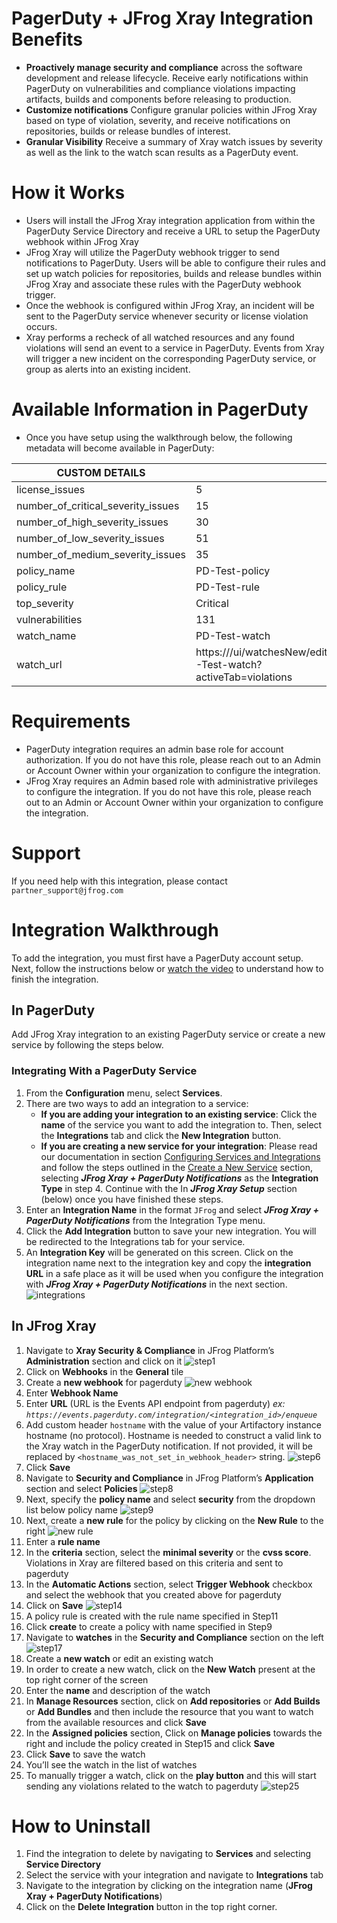 # PagerDuty + JFrog Xray Integration Benefits
* **Proactively manage security and compliance** across the software development and release lifecycle.  Receive early notifications within PagerDuty on vulnerabilities and compliance violations impacting artifacts, builds and components before releasing to production.      
* **Customize notifications** Configure granular policies within JFrog Xray based on type of violation, severity, and receive notifications on repositories, builds or release bundles of interest.
* **Granular Visibility** Receive a summary of Xray watch issues by severity as well as the link to the watch scan results as a PagerDuty event.

# How it Works
* Users will install the JFrog Xray integration application from within the PagerDuty Service Directory and receive a URL to setup the PagerDuty webhook within JFrog Xray
* JFrog Xray will utilize the PagerDuty webhook trigger to send notifications to PagerDuty.  Users will be able to configure their rules and set up watch policies for repositories, builds and release bundles within JFrog Xray and associate these rules with the PagerDuty webhook trigger. 
* Once the webhook is configured within JFrog Xray, an incident will be sent to the PagerDuty service whenever security or license violation occurs.
* Xray performs a recheck of all watched resources and any found violations will send an event to a service in PagerDuty. Events from Xray will trigger a new incident on the corresponding PagerDuty service, or group as alerts into an existing incident.

# Available Information in PagerDuty
* Once you have setup using the walkthrough below, the following metadata will become available in PagerDuty:


| CUSTOM DETAILS                     |                                                                          |
|------------------------------------|--------------------------------------------------------------------------|
| license_issues                     | 5                                                                        |
| number_of_critical_severity_issues | 15                                                                       |
| number_of_high_severity_issues     | 30                                                                       |
| number_of_low_severity_issues      | 51                                                                       |
| number_of_medium_severity_issues   | 35                                                                       |
| policy_name                        | PD-Test-policy                                                           | 
| policy_rule                        | PD-Test-rule                                                             | 
| top_severity                       | Critical                                                                 | 
| vulnerabilities                    | 131                                                                      | 
| watch_name                         | PD-Test-watch                                                            | 
| watch_url                          | https://<hostname>/ui/watchesNew/edit/PD-Test-watch?activeTab=violations | 
       
# Requirements
* PagerDuty integration requires an admin base role for account authorization. If you do not have this role, please reach out to an Admin or Account Owner within your organization to configure the integration.
* JFrog Xray requires an Admin based role with administrative privileges to configure the integration.  If you do not have this role, please reach out to an Admin or Account Owner within your organization to configure the integration.

# Support
If you need help with this integration, please contact `partner_support@jfrog.com`

# Integration Walkthrough
To add the integration, you must first have a PagerDuty account setup. Next, follow the instructions below or [watch the video](https://www.youtube.com/watch?v=WxUc8bcEh0U) to understand how to finish the integration.

## In PagerDuty
Add JFrog Xray integration to an existing PagerDuty service or create a new service by following the steps below.

### Integrating With a PagerDuty Service
1. From the **Configuration** menu, select **Services**.
2. There are two ways to add an integration to a service:
   * **If you are adding your integration to an existing service**: Click the **name** of the service you want to add the integration to. Then, select the **Integrations** tab and click the **New Integration** button.
   * **If you are creating a new service for your integration**: Please read our documentation in section [Configuring Services and Integrations](https://support.pagerduty.com/docs/services-and-integrations#section-configuring-services-and-integrations) and follow the steps outlined in the [Create a New Service](https://support.pagerduty.com/docs/services-and-integrations#section-create-a-new-service) section, selecting ***JFrog Xray + PagerDuty Notifications*** as the **Integration Type** in step 4. Continue with the In  ***JFrog Xray Setup***  section (below) once you have finished these steps.
3. Enter an **Integration Name** in the format `JFrog` and select  ***JFrog Xray + PagerDuty Notifications***  from the Integration Type menu.
4. Click the **Add Integration** button to save your new integration. You will be redirected to the Integrations tab for your service.
5. An **Integration Key** will be generated on this screen. Click on the integration name next to the integration key and copy the **integration URL** in a safe place as it will be used when you configure the integration with  ***JFrog Xray + PagerDuty Notifications***  in the next section.
![integrations](https://raw.githubusercontent.com/jfrog/partner-integrations/main/PagerDuty/Xray/SecurityIncidents/images/integration.png)

## In JFrog Xray
1. Navigate to **Xray Security & Compliance** in JFrog Platform’s **Administration** section and click on it
![step1](https://raw.githubusercontent.com/jfrog/partner-integrations/main/PagerDuty/Xray/SecurityIncidents/images/step1.png)
2. Click on **Webhooks** in the **General** tile
3. Create a **new webhook** for pagerduty
![new webhook](https://raw.githubusercontent.com/jfrog/partner-integrations/main/PagerDuty/Xray/SecurityIncidents/images/new_webhook.png)
4. Enter **Webhook Name**
5. Enter **URL** (URL is the Events API endpoint from pagerduty) _ex: `https://events.pagerduty.com/integration/<integration_id>/enqueue`_
6. Add custom header `hostname` with the value of your Artifactory instance hostname (no protocol). Hostname is needed to construct a valid link to the Xray watch in the PagerDuty notification. If not provided, it will be replaced by `<hostname_was_not_set_in_webhook_header>` string.
![step6](https://raw.githubusercontent.com/jfrog/partner-integrations/main/PagerDuty/Xray/SecurityIncidents/images/step6.png)
7. Click **Save**
8. Navigate to **Security and Compliance** in JFrog Platform’s **Application** section and select **Policies**
![step8](https://raw.githubusercontent.com/jfrog/partner-integrations/main/PagerDuty/Xray/SecurityIncidents/images/step8.png)
9. Next, specify the **policy name** and select **security** from the dropdown list below policy name
![step9](https://raw.githubusercontent.com/jfrog/partner-integrations/main/PagerDuty/Xray/SecurityIncidents/images/step9.png)
10. Next, create a **new rule** for the policy by clicking on the **New Rule** to the right
![new rule](https://raw.githubusercontent.com/jfrog/partner-integrations/main/PagerDuty/Xray/SecurityIncidents/images/new_rule.png)
11. Enter a **rule name**
12. In the **criteria** section, select the **minimal severity** or the **cvss score**. Violations in Xray are filtered based on this criteria and sent to pagerduty
13. In the **Automatic Actions** section, select **Trigger Webhook** checkbox and select the webhook that you created above for pagerduty
14. Click on **Save**
![step14](https://raw.githubusercontent.com/jfrog/partner-integrations/main/PagerDuty/Xray/SecurityIncidents/images/step14.png)
15. A policy rule is created with the rule name specified in Step11
16. Click **create** to create a policy with name specified in Step9
17. Navigate to **watches** in the **Security and Compliance** section on the left
![step17](https://raw.githubusercontent.com/jfrog/partner-integrations/main/PagerDuty/Xray/SecurityIncidents/images/step17.png)
18. Create a **new watch** or edit an existing watch
19. In order to create a new watch, click on the **New Watch** present at the top right corner of the screen
20. Enter the **name** and description of the watch
21. In **Manage Resources** section, click on **Add repositories** or **Add Builds** or **Add Bundles** and then include the resource that you want to watch from the available resources and click **Save**
22. In the **Assigned policies** section, Click on **Manage policies** towards the right and include the policy created in Step15 and click **Save**
23. Click **Save** to save the watch
24. You’ll see the watch in the list of watches
25. To manually trigger a watch, click on the **play button** and this will start sending any violations related to the watch to pagerduty
![step25](https://raw.githubusercontent.com/jfrog/partner-integrations/main/PagerDuty/Xray/SecurityIncidents/images/step25.png)

# How to Uninstall
1. Find the integration to delete by navigating to **Services** and selecting **Service Directory**
2. Select the service with your integration and navigate to **Integrations** tab
3. Navigate to the integration by clicking on the integration name (**JFrog Xray + PagerDuty Notifications**)
4. Click on the **Delete Integration** button in the top right corner.
